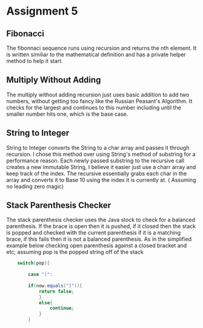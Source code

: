 # Assignment 5

## Fibonacci
The fibonnaci sequence runs using recursion and returns the nth element. It is written similiar to the mathematical             definition  and has a private helper method to help it start.

## Multiply Without Adding
The multiply without adding recursion just uses basic addition to add two numbers, without getting too fancy like the Russian Peasant's Algorithm. It checks for the largest and continues to this number including until the smaller number hits one, which is the base case.

## String to Integer
String to Integer converts the String to a char array and passes it through recursion. I chose this method over using String's method of substring for a performance reason. Each newly passed substring to the recursive call creates a new immutable String, I believe it easier just use a charr array and keep track of the index.
The recursive essentially grabs each char in the array and converts it to Base 10 using the index it is currently at. ( Assuming no leading zero magic)

## Stack Parenthesis Checker
The stack parenthesis checker uses the Java stock to check for a balanced parenthesis. If the brace is open then it is pushed, if it closed then the stack is popped and checked with the current parenthesis if it is a matching brace, if this fails then it is not a balanced parenthesis.
As in the simplified example below checking open parenthesis against a closed bracket and etc;
assuming pop is the popped string off of the stack

```java
	switch(pop){
		
		case "(":
		
		if(now.equals("]")){
			return false;
			}
			else{
				continue;
			}
		}

```
